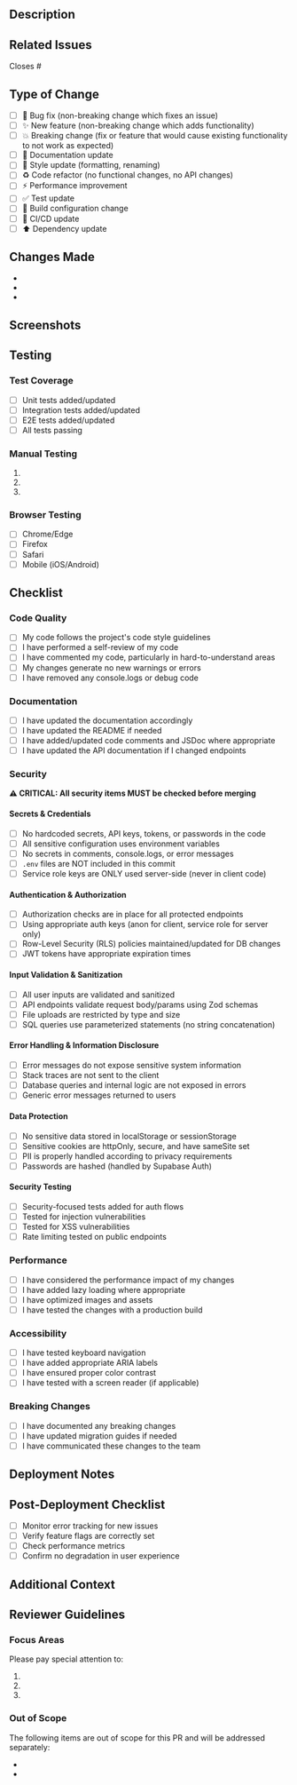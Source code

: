 ## Description

<!-- Provide a brief description of the changes in this PR -->

## Related Issues

<!-- Link related issues using #issue-number -->

Closes #

## Type of Change

<!-- Mark the relevant option with an "x" -->

- [ ] 🐛 Bug fix (non-breaking change which fixes an issue)
- [ ] ✨ New feature (non-breaking change which adds functionality)
- [ ] 💥 Breaking change (fix or feature that would cause existing functionality to not work as expected)
- [ ] 📝 Documentation update
- [ ] 🎨 Style update (formatting, renaming)
- [ ] ♻️ Code refactor (no functional changes, no API changes)
- [ ] ⚡ Performance improvement
- [ ] ✅ Test update
- [ ] 🔧 Build configuration change
- [ ] 🔄 CI/CD update
- [ ] ⬆️ Dependency update

## Changes Made

<!-- List the main changes made in this PR -->

-
-
-

## Screenshots

<!-- If applicable, add screenshots to help explain your changes -->

## Testing

### Test Coverage

- [ ] Unit tests added/updated
- [ ] Integration tests added/updated
- [ ] E2E tests added/updated
- [ ] All tests passing

### Manual Testing

<!-- Describe the manual testing performed -->

1.
2.
3.

### Browser Testing

<!-- Mark browsers tested -->

- [ ] Chrome/Edge
- [ ] Firefox
- [ ] Safari
- [ ] Mobile (iOS/Android)

## Checklist

### Code Quality

- [ ] My code follows the project's code style guidelines
- [ ] I have performed a self-review of my code
- [ ] I have commented my code, particularly in hard-to-understand areas
- [ ] My changes generate no new warnings or errors
- [ ] I have removed any console.logs or debug code

### Documentation

- [ ] I have updated the documentation accordingly
- [ ] I have updated the README if needed
- [ ] I have added/updated code comments and JSDoc where appropriate
- [ ] I have updated the API documentation if I changed endpoints

### Security

**⚠️ CRITICAL: All security items MUST be checked before merging**

#### Secrets & Credentials

- [ ] No hardcoded secrets, API keys, tokens, or passwords in the code
- [ ] All sensitive configuration uses environment variables
- [ ] No secrets in comments, console.logs, or error messages
- [ ] `.env` files are NOT included in this commit
- [ ] Service role keys are ONLY used server-side (never in client code)

#### Authentication & Authorization

- [ ] Authorization checks are in place for all protected endpoints
- [ ] Using appropriate auth keys (anon for client, service role for server only)
- [ ] Row-Level Security (RLS) policies maintained/updated for DB changes
- [ ] JWT tokens have appropriate expiration times

#### Input Validation & Sanitization

- [ ] All user inputs are validated and sanitized
- [ ] API endpoints validate request body/params using Zod schemas
- [ ] File uploads are restricted by type and size
- [ ] SQL queries use parameterized statements (no string concatenation)

#### Error Handling & Information Disclosure

- [ ] Error messages do not expose sensitive system information
- [ ] Stack traces are not sent to the client
- [ ] Database queries and internal logic are not exposed in errors
- [ ] Generic error messages returned to users

#### Data Protection

- [ ] No sensitive data stored in localStorage or sessionStorage
- [ ] Sensitive cookies are httpOnly, secure, and have sameSite set
- [ ] PII is properly handled according to privacy requirements
- [ ] Passwords are hashed (handled by Supabase Auth)

#### Security Testing

- [ ] Security-focused tests added for auth flows
- [ ] Tested for injection vulnerabilities
- [ ] Tested for XSS vulnerabilities
- [ ] Rate limiting tested on public endpoints

### Performance

- [ ] I have considered the performance impact of my changes
- [ ] I have added lazy loading where appropriate
- [ ] I have optimized images and assets
- [ ] I have tested the changes with a production build

### Accessibility

- [ ] I have tested keyboard navigation
- [ ] I have added appropriate ARIA labels
- [ ] I have ensured proper color contrast
- [ ] I have tested with a screen reader (if applicable)

### Breaking Changes

<!-- If this PR includes breaking changes, describe them here -->

- [ ] I have documented any breaking changes
- [ ] I have updated migration guides if needed
- [ ] I have communicated these changes to the team

## Deployment Notes

<!-- Any special deployment considerations or steps -->

## Post-Deployment Checklist

- [ ] Monitor error tracking for new issues
- [ ] Verify feature flags are correctly set
- [ ] Check performance metrics
- [ ] Confirm no degradation in user experience

## Additional Context

<!-- Add any other context about the PR here -->

## Reviewer Guidelines

<!-- Instructions for reviewers -->

### Focus Areas

Please pay special attention to:

1.
2.
3.

### Out of Scope

The following items are out of scope for this PR and will be addressed separately:

-
-
